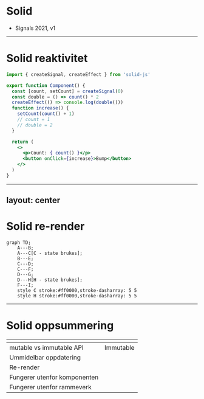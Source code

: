# Solid

- Signals 2021, v1

<logos-solidjs-icon class="text-9xl scale-200 translate-x-3em translate-y-60px" />

---

# Solid reaktivitet
 
```jsx {monaco}
import { createSignal, createEffect } from 'solid-js'

export function Component() {
  const [count, setCount] = createSignal(0)
  const double = () => count() * 2
  createEffect(() => console.log(double()))
  function increase() {
    setCount(count() + 1)
    // count = 1
    // double = 2
  }

  return (
    <>
      <p>Count: { count() }</p>
      <button onClick={increase}>Bump</button>
    </>
  )
}
```
<Copy framework="solid"/>

---
layout: center
---

# Solid re-render

```mermaid
graph TD;
    A---B;
    A---C[C - state brukes];
    B---E;
    C---D;
    C---F;
    D---G;
    D---H[H - state brukes];
    F---I;
    style C stroke:#ff0000,stroke-dasharray: 5 5
    style H stroke:#ff0000,stroke-dasharray: 5 5
```

---

# Solid oppsummering

|                                            | <logos-solidjs-icon class="text-5xl"/>                       |
| ------------------------------------------ | ------------------------------------------------------------ |
| mutable vs immutable API                   | <span v-click>Immutable</span>                               |
| Ummidelbar oppdatering                     | <emojione-white-heavy-check-mark v-click class="text-2xl"/>  |
| Re-render                                  | <material-symbols-jump-to-element v-click class="text-3xl"/> |
| Fungerer utenfor komponenten               | <emojione-white-heavy-check-mark v-click class="text-2xl"/>  |
| Fungerer utenfor rammeverk                 | <openmoji-palm-down-hand v-click class="text-2xl"/>          |

